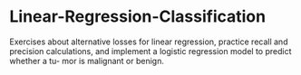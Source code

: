 # Linear-Regression-Classification
Exercises about alternative losses for linear regression, practice recall and precision calculations, and implement a logistic regression model to predict whether a tu- mor is malignant or benign.
